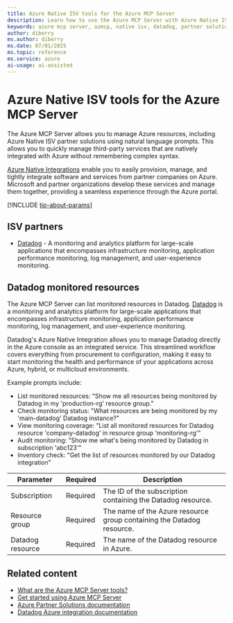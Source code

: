 ```yaml
---
title: Azure Native ISV tools for the Azure MCP Server
description: Learn how to use the Azure MCP Server with Azure Native ISV partner solutions like Datadog.
keywords: azure mcp server, azmcp, native isv, datadog, partner solutions, monitoring
author: diberry
ms.author: diberry
ms.date: 07/01/2025
ms.topic: reference
ms.service: azure
ai-usage: ai-assisted
---
```


# Azure Native ISV tools for the Azure MCP Server

The Azure MCP Server allows you to manage Azure resources, including Azure Native ISV partner solutions using natural language prompts. This allows you to quickly manage third-party services that are natively integrated with Azure without remembering complex syntax.

[Azure Native Integrations](/azure/partner-solutions/partners) enable you to easily provision, manage, and tightly integrate software and services from partner companies on Azure. Microsoft and partner organizations develop these services and manage them together, providing a seamless experience through the Azure portal.

[!INCLUDE [tip-about-params](../includes/tools/parameter-consideration.md)]

## ISV partners

* [Datadog](#datadog-monitored-resources) - A monitoring and analytics platform for large-scale applications that encompasses infrastructure monitoring, application performance monitoring, log management, and user-experience monitoring.


## Datadog monitored resources

The Azure MCP Server can list monitored resources in Datadog. [Datadog](/azure/partner-solutions/datadog/overview) is a monitoring and analytics platform for large-scale applications that encompasses infrastructure monitoring, application performance monitoring, log management, and user-experience monitoring.

Datadog's Azure Native Integration allows you to manage Datadog directly in the Azure console as an integrated service. This streamlined workflow covers everything from procurement to configuration, making it easy to start monitoring the health and performance of your applications across Azure, hybrid, or multicloud environments.

Example prompts include:

- List monitored resources: "Show me all resources being monitored by Datadog in my 'production-rg' resource group."
- Check monitoring status: "What resources are being monitored by my 'main-datadog' Datadog instance?"
- View monitoring coverage: "List all monitored resources for Datadog resource 'company-datadog' in resource group 'monitoring-rg'"
- Audit monitoring: "Show me what's being monitored by Datadog in subscription 'abc123'"
- Inventory check: "Get the list of resources monitored by our Datadog integration"

| Parameter | Required | Description |
| --- | --- | --- |
| Subscription | Required | The ID of the subscription containing the Datadog resource. |
| Resource group | Required | The name of the Azure resource group containing the Datadog resource. |
| Datadog resource | Required | The name of the Datadog resource in Azure. |

## Related content

- [What are the Azure MCP Server tools?](index.md)
- [Get started using Azure MCP Server](../get-started.md)
- [Azure Partner Solutions documentation](/azure/partner-solutions/partners)
- [Datadog Azure integration documentation](/azure/partner-solutions/datadog/)
